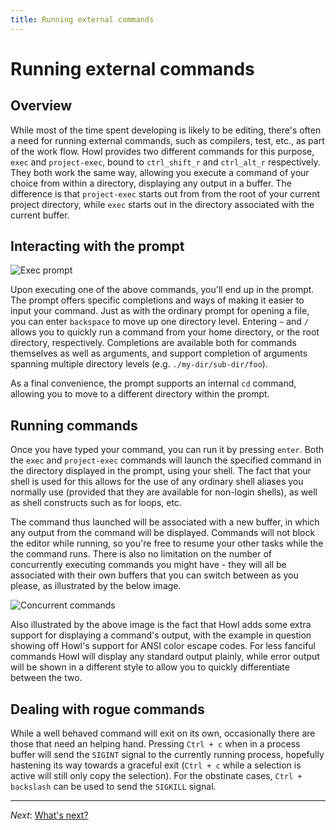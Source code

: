 ```yaml
---
title: Running external commands
---
```


# Running external commands

## Overview

While most of the time spent developing is likely to be editing, there's often a
need for running external commands, such as compilers, test, etc., as part of
the work flow. Howl provides two different commands for this purpose, `exec` and
`project-exec`, bound to `ctrl_shift_r` and `ctrl_alt_r` respectively. They both
work the same way, allowing you execute a command of your choice from within a
directory, displaying any output in a buffer. The difference is that
`project-exec` starts out from from the root of your current project directory,
while `exec` starts out in the directory associated with the current buffer.

## Interacting with the prompt

![Exec prompt](/images/doc/exec-prompt.png)

Upon executing one of the above commands, you'll end up in the prompt. The
prompt offers specific completions and ways of making it easier to input your
command. Just as with the ordinary prompt for opening a file, you can enter
`backspace` to move up one directory level. Entering `~` and `/` allows you to
quickly run a command from your home directory, or the root directory,
respectively. Completions are available both for commands themselves as well as
arguments, and support completion of arguments spanning multiple directory
levels (e.g. `./my-dir/sub-dir/foo`).

As a final convenience, the prompt supports an internal `cd` command, allowing
you to move to a different directory within the prompt.

## Running commands

Once you have typed your command, you can run it by pressing `enter`. Both the
`exec` and `project-exec` commands will launch the specified command in the
directory displayed in the prompt, using your shell. The fact that your shell is
used for this allows for the use of any ordinary shell aliases you normally use
(provided that they are available for non-login shells), as well as shell
constructs such as for loops, etc.

The command thus launched will be associated with a new buffer, in which any
output from the command will be displayed. Commands will not block the editor
while running, so you're free to resume your other tasks while the the command
runs. There is also no limitation on the number of concurrently executing
commands you might have - they will all be associated with their own buffers
that you can switch between as you please, as illustrated by the below image.

![Concurrent commands](/images/doc/concurrent-commands.png)

Also illustrated by the above image is the fact that Howl adds some extra
support for displaying a command's output, with the example in question showing
off Howl's support for ANSI color escape codes. For less fanciful commands Howl
will display any standard output plainly, while error output will be shown in a
different style to allow you to quickly differentiate between the two.

## Dealing with rogue commands

While a well behaved command will exit on its own, occasionally there are those
that need an helping hand. Pressing `Ctrl + c` when in a process buffer will
send the `SIGINT` signal to the currently running process, hopefully hastening
its way towards a graceful exit (`Ctrl + c` while a selection is active will
still only copy the selection). For the obstinate cases, `Ctrl + backslash` can
be used to send the `SIGKILL` signal.

---

*Next*: [What's next?](next.html)
